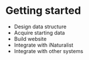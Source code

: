 # Getting started
- Design data structure
- Acquire starting data
- Build website
- Integrate with iNaturalist
- Integrate with other systems
